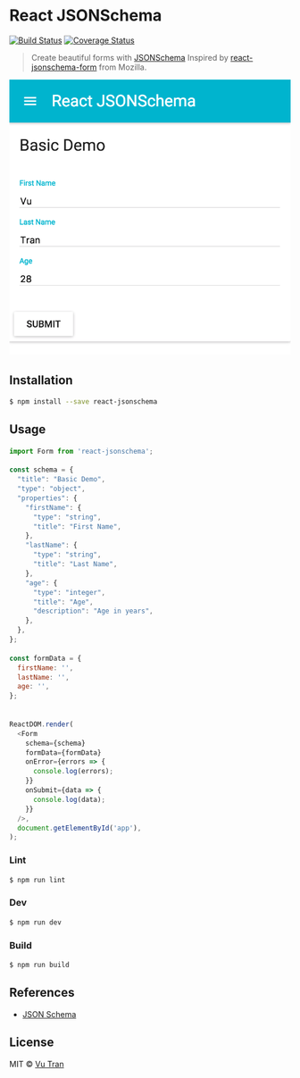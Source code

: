 # React JSONSchema

[![Build Status](https://travis-ci.org/vutran/react-jsonschema.svg?branch=develop)](https://travis-ci.org/vutran/react-jsonschema) [![Coverage Status](https://coveralls.io/repos/github/vutran/react-jsonschema/badge.svg?branch=develop)](https://coveralls.io/github/vutran/react-jsonschema?branch=develop)

> Create beautiful forms with [JSONSchema](http://json-schema.org)
> Inspired by [react-jsonschema-form](https://github.com/mozilla-services/react-jsonschema-form) from Mozilla.

![](screenshot.png?raw=true)

## Installation

````bash
$ npm install --save react-jsonschema
````

## Usage

````js
import Form from 'react-jsonschema';

const schema = {
  "title": "Basic Demo",
  "type": "object",
  "properties": {
    "firstName": {
      "type": "string",
      "title": "First Name",
    },
    "lastName": {
      "type": "string",
      "title": "Last Name",
    },
    "age": {
      "type": "integer",
      "title": "Age",
      "description": "Age in years",
    },
  },
};

const formData = {
  firstName: '',
  lastName: '',
  age: '',
};


ReactDOM.render(
  <Form
    schema={schema}
    formData={formData}
    onError={errors => {
      console.log(errors);
    }}
    onSubmit={data => {
      console.log(data);
    }}
  />,
  document.getElementById('app'),
);
````

### Lint

````bash
$ npm run lint
````

### Dev

````bash
$ npm run dev
````

### Build

````bash
$ npm run build
````

## References

- [JSON Schema](http://json-schema.org/)

## License

MIT © [Vu Tran](https://github.com/vutran/)
